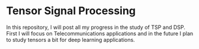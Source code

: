 # Tensor Signal Processing

In this repository, I will post all my progress in the study of TSP and DSP.
First I will focus on Telecommunications applications and in the future I 
plan to study tensors a bit for deep learning applications.

